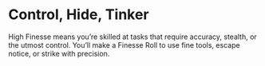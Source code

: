# Control, Hide, Tinker

High Finesse means you’re skilled at tasks that require accuracy, stealth, or the utmost control. You’ll make a Finesse Roll to use fine tools, escape notice, or strike with precision.
